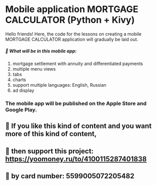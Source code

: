 # Mobile application MORTGAGE CALCULATOR (Python + Kivy)
Hello friends! Here, the code for the lessons on creating a mobile MORTGAGE CALCULATOR application will gradually be laid out.
##### 🌟 What will be in this mobile app:
1) mortgage settlement with annuity and differentiated payments
2) multiple menu views
3) tabs
4) charts
5) support multiple languages: English, Russian
6) ad display

### The mobile app will be published on the Apple Store and Google Play.

## 🌟 If you like this kind of content and you want more of this kind of content,
## 🌟 then support this project: https://yoomoney.ru/to/4100115287401838
## 🌟 by card number: 5599005072205482
